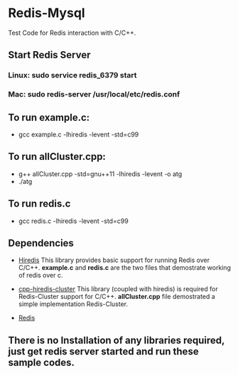 # Redis-Mysql
Test Code for Redis interaction with C/C++. 

## Start Redis Server
### Linux: sudo service redis_6379 start
### Mac: sudo redis-server /usr/local/etc/redis.conf

## To run example.c:
* gcc example.c -lhiredis -levent -std=c99

## To run allCluster.cpp:
* g++ allCluster.cpp -std=gnu++11 -lhiredis -levent -o atg
* ./atg

## To run redis.c
* gcc redis.c -lhiredis -levent -std=c99

## Dependencies
* [Hiredis](https://github.com/redis/hiredis)
This library provides basic support for running Redis over C/C++. **example.c** and **redis.c** are the two files that demostrate working of redis over c.

* [cpp-hiredis-cluster](https://github.com/AALEKH/cpp-hiredis-cluster.git)
This library (coupled with hiredis) is required for Redis-Cluster support for C/C++. **allCluster.cpp** file         demostrated a simple implementation Redis-Cluster.

* [Redis](http://redis.io)

## There is no Installation of any libraries required, just get redis server started and run these sample codes.
